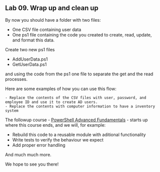 ## Lab 09. Wrap up and clean up

By now you should have a folder with two files:

- One CSV file containing user data
- One ps1 file containing the code you created to create, read, update, and format this data.

Create two new ps1 files

- AddUserData.ps1
- GetUserData.ps1

and using the code from the ps1 one file to separate the get and the read processes.

Here are some examples of how you can use this flow:

```Text
- Replace the contents of the CSV files with user, password, and employee ID and use it to create AD users.
- Replace the contents with computer information to have a inventory system
```

The followup course - [PowerShell Advanced Fundamentals](https://github.com/AdvaniaSE/PowerShellAdvancedFundamentals) - starts up where this course ends, and we will, for example:

- Rebuild this code to a reusable module with aditional functionality
- Write tests to verify the behaviour we expect
- Add proper error handling

And much much more.

We hope to see you there!